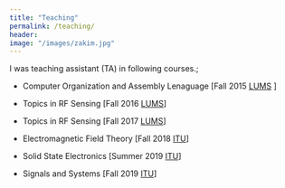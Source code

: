 ```yaml
---
title: "Teaching"
permalink: /teaching/
header:
image: "/images/zakim.jpg"
---
```




I was teaching assistant (TA) in following courses.;


* Computer Organization and Assembly Lenaguage [Fall 2015 [LUMS](https://lums.edu.pk) ]
  
* Topics in RF Sensing [Fall 2016 [LUMS](https://lums.edu.pk)]

* Topics in RF Sensing [Fall 2017 [LUMS](https://lums.edu.pk)]

* Electromagnetic Field Theory [Fall 2018 [ITU](https://itu.edu.pk)]

* Solid State Electronics [Summer 2019 [ITU](https://itu.edu.pk)]

* Signals and Systems [Fall 2019 [ITU](https://itu.edu.pk)]
